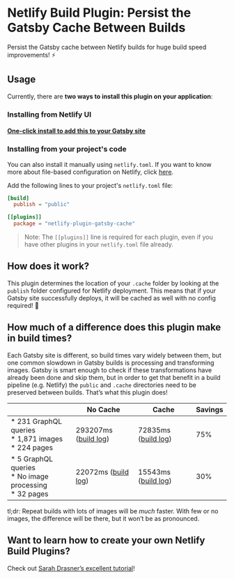 # Netlify Build Plugin: Persist the Gatsby Cache Between Builds

Persist the Gatsby cache between Netlify builds for huge build speed improvements! ⚡️

## Usage

Currently, there are **two ways to install this plugin on your application**: 

### Installing from Netlify UI

#### [One-click install to add this to your Gatsby site](http://app.netlify.com/plugins/netlify-plugin-gatsby-cache/install?utm_source=github&utm_medium=gatsby-cache-bp-jl&utm_campaign=devex)

### Installing from your project's code

You can also install it manually using `netlify.toml`. If you want to know more about file-based configuration on Netlify, click [here](https://docs.netlify.com/configure-builds/file-based-configuration/).

Add the following lines to your project's `netlify.toml` file:

```toml
[build]
  publish = "public"

[[plugins]]
  package = "netlify-plugin-gatsby-cache"
```

> Note: The `[[plugins]]` line is required for each plugin, even if you have other plugins in your `netlify.toml` file already.

## How does it work?

This plugin determines the location of your `.cache` folder by looking at the `publish` folder configured for Netlify deployment. This means that if your Gatsby site successfully deploys, it will be cached as well with no config required! 🎉

## How much of a difference does this plugin make in build times?

Each Gatsby site is different, so build times vary widely between them, but one common slowdown in Gatsby builds is processing and transforming images. Gatsby is smart enough to check if these transformations have already been done and skip them, but in order to get that benefit in a build pipeline (e.g. Netlify) the `public` and `.cache` directories need to be preserved between builds. That’s what this plugin does!

|                                                            | No Cache                                                                                                | Cache                                                                                                   | Savings |
|------------------------------------------------------------|---------------------------------------------------------------------------------------------------------|---------------------------------------------------------------------------------------------------------|---------|
| * 231 GraphQL queries<br>* 1,871 images<br>* 224 pages     | 293207ms ([build log](https://app.netlify.com/sites/lengstorf/deploys/5dceed27d58a580008daaccc))        | 72835ms ([build log](https://app.netlify.com/sites/lengstorf/deploys/5dcef2463da4810008d48aaa))         | 75%     |
| * 5 GraphQL queries<br>* No image processing<br>* 32 pages | 22072ms ([build log](https://app.netlify.com/sites/build-plugin-test/deploys/5dceed49e746a200091c76fe)) | 15543ms ([build log](https://app.netlify.com/sites/build-plugin-test/deploys/5dceedbfad95d0000bcd46d1)) | 30%     |

tl;dr: Repeat builds with lots of images will be _much_ faster. With few or no images, the difference will be there, but it won’t be as pronounced.

## Want to learn how to create your own Netlify Build Plugins?

Check out [Sarah Drasner’s excellent tutorial](https://www.netlify.com/blog/2019/10/16/creating-and-using-your-first-netlify-build-plugin/?utm_source=github&utm_medium=netlify-plugin-gatsby-cache-jl&utm_campaign=devex)!
